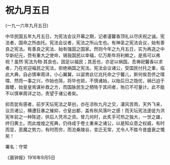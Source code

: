 # 祝九月五日

 

(一九一六年九月五日)

 

中华民国五年九月五日，为宪法会议开幕之期，记者谨馨香顶礼以尽庆祝之诚。宪法者，国命之所由托。宪法会议者，宪法之所山生也。有神圣之宪法会议，始有善良之宪法。有善良之宪法、始有强固之国家。然则今年之九月五日，实为再造之中华新纪元，赍有重大之使命，锡我国民以幸福，亿万斯年将利赖之，是焉可以弗祝？虽然·宪法为物·其良也，固足以福民；其恶也，亦足以祸国。吾祷祀馨香以求者，乃在欢迎福民之宪法，拒绝祸国之宪法。宪法会议诸公，受国民付托之重，临此大典，自必慎审周详，小心翼翼，以诞育此亿兆托命之宁馨儿，斯何俟吾侪之喋喋、然而一事之兴，作始也简，将毕也钜，不慎诸始，以贻后日之隐忧，祸已迫于眉睫，始皇皇焉谋补救之方，而国脉民生之牺牲于其间者，殆已不可量计。此不能不以慎审周详之功，责望于诸公者矣。

抑吾犹有感者，前岁天坛宪法之草创，亦在凉秋九月之交，凄风苦雨，天外飞来，议员诸公，横遭狂暴之摧抑，仓皇出都，盖有秋风落叶之感！而天坛宪法遂徒为洪宪年前之一种陈迹，供后人凭吊之资。曾几何时，此炙手可热之独大，一世之雄，终归黄土。而此煌煌之宪典，仍待成于卷土重来之诸公，以是知众意之权威，有时而显，恶魔之势力，有时而穷，而沧桑陵谷，变迁无常，尤令人不胜今昔盛衰之慨矣！

 

署名：守常

《晨钟报》1916年9月5日

 

 

 

